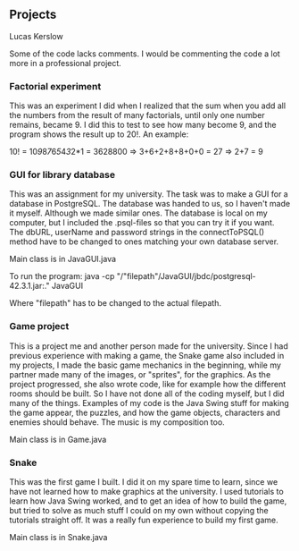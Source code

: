 ## Projects
Lucas Kerslow

Some of the code lacks comments. I would be commenting the code a lot more in a professional project.


### Factorial experiment

This was an experiment I did when I realized that the sum when you add all the numbers from the result of many factorials, until only one number remains, became 9. I did this to test to see how many become 9, and the program shows the result up to 20!. An example:

10! = 10*9*8*7*6*5*4*3*2*1 = 3628800 => 3+6+2+8+8+0+0 = 27 => 2+7 = 9


### GUI for library database

This was an assignment for my university. The task was to make a GUI for a database in PostgreSQL. The database was handed to us, so I haven't made it myself. Although we made similar ones. The database is local on my computer, but I included the .psql-files so that you can try it if you want. The dbURL, userName and password strings in the connectToPSQL() method have to be changed to ones matching your own database server.

Main class is in JavaGUI.java

To run the program:
java -cp "/"filepath"/JavaGUI/jbdc/postgresql-42.3.1.jar:." JavaGUI

Where "filepath" has to be changed to the actual filepath.


### Game project

This is a project me and another person made for the university. Since I had previous experience with making a game, the Snake game also included in my projects, I made the basic game mechanics in the beginning, while my partner made many of the images, or "sprites", for the graphics. As the project progressed, she also wrote code, like for example how the different rooms should be built. So I have not done all of the coding myself, but I did many of the things. Examples of my code is the Java Swing stuff for making the game appear, the puzzles, and how the game objects, characters and enemies should behave. The music is my composition too.

Main class is in Game.java


### Snake

This was the first game I built. I did it on my spare time to learn, since we have not learned how to make graphics at the university. I used tutorials to learn how Java Swing worked, and to get an idea of how to build the game, but tried to solve as much stuff I could on my own without copying the tutorials straight off. It was a really fun experience to build my first game.

Main class is in Snake.java